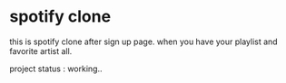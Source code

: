# spotify clone

this is spotify clone after sign up page.
when you have your playlist and favorite artist all.

project status : working..
